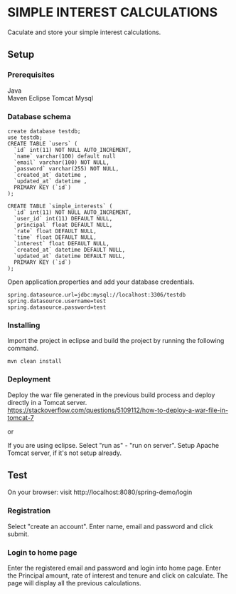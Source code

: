 # SIMPLE INTEREST CALCULATIONS

Caculate and store your simple interest calculations.

## Setup

### Prerequisites

Java  
Maven
Eclipse
Tomcat 
Mysql

### Database schema

```
create database testdb;
use testdb;
CREATE TABLE `users` (
  `id` int(11) NOT NULL AUTO_INCREMENT,
  `name` varchar(100) default null
  `email` varchar(100) NOT NULL,
  `password` varchar(255) NOT NULL,
  `created_at` datetime ,
  `updated_at` datetime ,
  PRIMARY KEY (`id`)
);

CREATE TABLE `simple_interests` (
  `id` int(11) NOT NULL AUTO_INCREMENT,
  `user_id` int(11) DEFAULT NULL,
  `principal` float DEFAULT NULL,
  `rate` float DEFAULT NULL,
  `time` float DEFAULT NULL,	
  `interest` float DEFAULT NULL,	
  `created_at` datetime DEFAULT NULL,
  `updated_at` datetime DEFAULT NULL,
  PRIMARY KEY (`id`)
);
```


Open application.properties and add your database credentials.

```
spring.datasource.url=jdbc:mysql://localhost:3306/testdb
spring.datasource.username=test
spring.datasource.password=test
```

### Installing

Import the project in eclipse and build the project by running the following command.

```
mvn clean install
```
### Deployment

Deploy the war file generated in the previous build process and deploy directly in a Tomcat server.
https://stackoverflow.com/questions/5109112/how-to-deploy-a-war-file-in-tomcat-7

or

If you are using eclipse. Select "run as" - "run on server". 
Setup Apache Tomcat server, if it's not setup already.


## Test

On your browser: visit http://localhost:8080/spring-demo/login

### Registration

Select "create an account". Enter name, email and password and click submit.

### Login to home page

Enter the registered email and password and login into home page.
Enter the Principal amount, rate of interest and tenure and click on calculate.
The page will display all the previous calculations.

